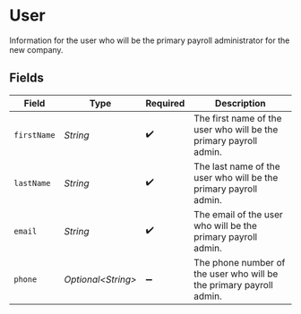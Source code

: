 # User

Information for the user who will be the primary payroll administrator for the new company.


## Fields

| Field                                                               | Type                                                                | Required                                                            | Description                                                         |
| ------------------------------------------------------------------- | ------------------------------------------------------------------- | ------------------------------------------------------------------- | ------------------------------------------------------------------- |
| `firstName`                                                         | *String*                                                            | :heavy_check_mark:                                                  | The first name of the user who will be the primary payroll admin.   |
| `lastName`                                                          | *String*                                                            | :heavy_check_mark:                                                  | The last name of the user who will be the primary payroll admin.    |
| `email`                                                             | *String*                                                            | :heavy_check_mark:                                                  | The email of the user who will be the primary payroll admin.        |
| `phone`                                                             | *Optional\<String>*                                                 | :heavy_minus_sign:                                                  | The phone number of the user who will be the primary payroll admin. |